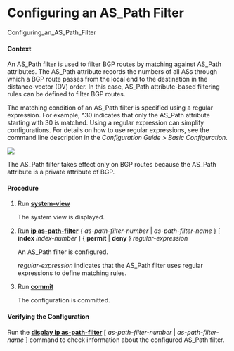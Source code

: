 Configuring an AS\_Path Filter
==============================

Configuring_an_AS\_Path_Filter

#### Context

An AS\_Path filter is used to filter BGP routes by matching against AS\_Path attributes. The AS\_Path attribute records the numbers of all ASs through which a BGP route passes from the local end to the destination in the distance-vector (DV) order. In this case, AS\_Path attribute-based filtering rules can be defined to filter BGP routes.

The matching condition of an AS\_Path filter is specified using a regular expression. For example, ^30 indicates that only the AS\_Path attribute starting with 30 is matched. Using a regular expression can simplify configurations. For details on how to use regular expressions, see the command line description in the *Configuration Guide > Basic Configuration*.

![](../../../../public_sys-resources/note_3.0-en-us.png) 

The AS\_Path filter takes effect only on BGP routes because the AS\_Path attribute is a private attribute of BGP.



#### Procedure

1. Run [**system-view**](cmdqueryname=system-view)
   
   
   
   The system view is displayed.
2. Run [**ip as-path-filter**](cmdqueryname=ip+as-path-filter) { *as-path-filter-number* | *as-path-filter-name* } [ **index** *index-number* ] { **permit** | **deny** } *regular-expression*
   
   
   
   An AS\_Path filter is configured.
   
   
   
   *regular-expression* indicates that the AS\_Path filter uses regular expressions to define matching rules.
3. Run [**commit**](cmdqueryname=commit)
   
   
   
   The configuration is committed.

#### Verifying the Configuration

Run the [**display ip as-path-filter**](cmdqueryname=display+ip+as-path-filter) [ *as-path-filter-number* | *as-path-filter-name* ] command to check information about the configured AS\_Path filter.